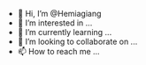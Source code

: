 - 👋 Hi, I’m @Hemiagiang
- 👀 I’m interested in ...
- 🌱 I’m currently learning ...
- 💞️ I’m looking to collaborate on ...
- 📫 How to reach me ...

<!---
Hemiagiang/Hemiagiang is a ✨ special ✨ repository because its `README.md` (this file) appears on your GitHub profile.
You can click the Preview link to take a look at your changes.
--->
